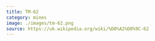 ```yaml
---
title: ТМ-62
category: mines
image: ./images/tm-62.png
source: https://uk.wikipedia.org/wiki/%D0%A2%D0%9C-62
---
```

